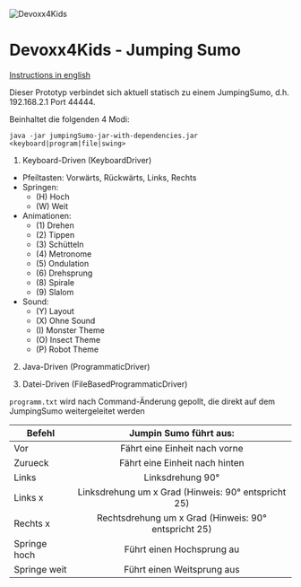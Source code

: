 ![Devoxx4Kids](http://www.devoxx4kids.de/wp-content/uploads/2015/07/cropped-header_hp.jpg)

# Devoxx4Kids - Jumping Sumo

[Instructions in english](README.md)

Dieser Prototyp verbindet sich aktuell statisch zu einem JumpingSumo, d.h. 192.168.2.1 Port 44444.

Beinhaltet die folgenden 4 Modi:

```java -jar jumpingSumo-jar-with-dependencies.jar <keyboard|program|file|swing>```

1. Keyboard-Driven (KeyboardDriver)
  - Pfeiltasten: Vorwärts, Rückwärts, Links, Rechts
  - Springen: 
      - (H) Hoch
      - (W) Weit
  - Animationen: 
      - (1) Drehen
      - (2) Tippen
      - (3) Schütteln
      - (4) Metronome
      - (5) Ondulation
      - (6) Drehsprung
      - (8) Spirale
      - (9) Slalom
  - Sound:
      - (Y) Layout
      - (X) Ohne Sound
      - (I) Monster Theme
      - (O) Insect Theme
      - (P) Robot Theme

2. Java-Driven (ProgrammaticDriver)
  
3. Datei-Driven (FileBasedProgrammaticDriver)

```programm.txt``` wird nach Command-Änderung gepollt, die direkt auf dem JumpingSumo weitergeleitet werden

| Befehl       | Jumpin Sumo führt aus:                              |
| ------------ |:--------------------------------------------------: |
| Vor          | Fährt eine Einheit nach vorne                       |
| Zurueck      | Fährt eine Einheit nach hinten                      |
| Links        | Linksdrehung 90°                                    |
| Links x      | Linksdrehung um x Grad (Hinweis: 90° entspricht 25) |
| Rechts x     | Rechtsdrehung um x Grad (Hinweis: 90° entspricht 25)|
| Springe hoch | Führt einen Hochsprung au                           |
| Springe weit | Führt einen Weitsprung aus                          |